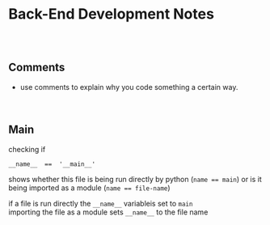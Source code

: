 # Back-End Development Notes   
` `  
` `  
## Comments
- use comments to explain why you code something a certain way. 
` `  
` `  
` `   
## Main

checking if
``` 
__name__  ==  '__main__'
```
shows whether this file is being run directly by python (```name == main```) 
or is it being imported as a module (```name == file-name```)

if a file is run directly the ```__name__``` variableis set to ```main```  
importing the file as a module sets ```__name__``` to the file name